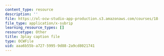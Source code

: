 ```yaml
---
content_type: resource
description: ''
file: https://ol-ocw-studio-app-production.s3.amazonaws.com/courses/18-03sc-differential-equations-fall-2011/aaa6b55ba72759959d882a9cd8021741_rjAXFBWJt_o.vtt
file_type: application/x-subrip
learning_resource_types: []
resourcetype: Other
title: 3play caption file
type: OCWFile
uid: aaa6b55b-a727-5995-9d88-2a9cd8021741
---
```


